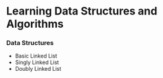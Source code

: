 # Learning Data Structures and Algorithms

### Data Structures

- Basic Linked List
- Singly Linked List
- Doubly Linked List